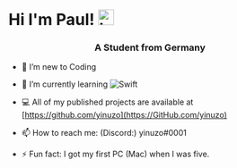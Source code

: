# Hi I'm Paul! <img src="https://user-images.githubusercontent.com/1303154/88677602-1635ba80-d120-11ea-84d8-d263ba5fc3c0.gif" width="28px" alt="hi">
<h3 align="center">A Student from Germany</h3>

- 🔭 I’m new to Coding

- 🌱 I’m currently learning <img alt="Swift" src="https://img.shields.io/badge/swift-%23FA7343.svg?&style=for-the-badge&logo=swift&logoColor=white"/>

- 💻 All of my published projects are available at [https://github.com/yinuzo](https://GitHub.com/yinuzo)

- 📫 How to reach me: (Discord:) yinuzo#0001

- ⚡ Fun fact: I got my first PC (Mac) when I was five.
